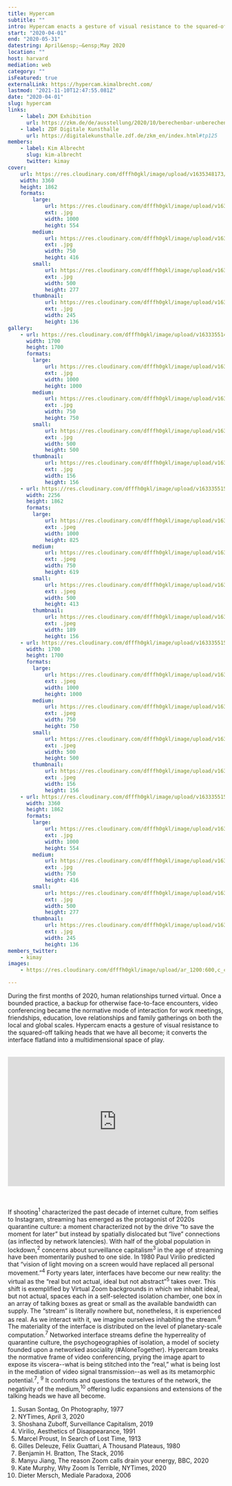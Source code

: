 ```yaml
---
title: Hypercam
subtitle: ""
intro: Hypercam enacts a gesture of visual resistance to the squared-off talking heads that we have all become; it converts the interface flatland into a multidimensional space of play.
start: "2020-04-01"
end: "2020-05-31"
datestring: April&ensp;–&ensp;May 2020
location: ""
host: harvard
mediation: web
category: ""
isFeatured: true
externalLink: https://hypercam.kimalbrecht.com/
lastmod: "2021-11-10T12:47:55.081Z"
date: "2020-04-01"
slug: hypercam
links:
    - label: ZKM Exhibition
      url: https://zkm.de/de/ausstellung/2020/10/berechenbar-unberechenbar
    - label: ZDF Digitale Kunsthalle
      url: https://digitalekunsthalle.zdf.de/zkm_en/index.html#tp125
members:
    - label: Kim Albrecht
      slug: kim-albrecht
      twitter: kimay
cover:
    url: https://res.cloudinary.com/dfffh0gkl/image/upload/v1635348173/hypercam_5052cf8738.jpg
    width: 3360
    height: 1862
    formats:
        large:
            url: https://res.cloudinary.com/dfffh0gkl/image/upload/v1635348174/large_hypercam_5052cf8738.jpg
            ext: .jpg
            width: 1000
            height: 554
        medium:
            url: https://res.cloudinary.com/dfffh0gkl/image/upload/v1635348174/medium_hypercam_5052cf8738.jpg
            ext: .jpg
            width: 750
            height: 416
        small:
            url: https://res.cloudinary.com/dfffh0gkl/image/upload/v1635348175/small_hypercam_5052cf8738.jpg
            ext: .jpg
            width: 500
            height: 277
        thumbnail:
            url: https://res.cloudinary.com/dfffh0gkl/image/upload/v1635348174/thumbnail_hypercam_5052cf8738.jpg
            ext: .jpg
            width: 245
            height: 136
gallery:
    - url: https://res.cloudinary.com/dfffh0gkl/image/upload/v1633355149/hypercam_visualization_kim_albrecht_metalab_15_1b84e81cb8.jpg
      width: 1700
      height: 1700
      formats:
        large:
            url: https://res.cloudinary.com/dfffh0gkl/image/upload/v1633355150/large_hypercam_visualization_kim_albrecht_metalab_15_1b84e81cb8.jpg
            ext: .jpg
            width: 1000
            height: 1000
        medium:
            url: https://res.cloudinary.com/dfffh0gkl/image/upload/v1633355150/medium_hypercam_visualization_kim_albrecht_metalab_15_1b84e81cb8.jpg
            ext: .jpg
            width: 750
            height: 750
        small:
            url: https://res.cloudinary.com/dfffh0gkl/image/upload/v1633355151/small_hypercam_visualization_kim_albrecht_metalab_15_1b84e81cb8.jpg
            ext: .jpg
            width: 500
            height: 500
        thumbnail:
            url: https://res.cloudinary.com/dfffh0gkl/image/upload/v1633355149/thumbnail_hypercam_visualization_kim_albrecht_metalab_15_1b84e81cb8.jpg
            ext: .jpg
            width: 156
            height: 156
    - url: https://res.cloudinary.com/dfffh0gkl/image/upload/v1633355150/hypercam_visualization_kim_albrecht_metalab_11_c84be0e6fc.jpg
      width: 2256
      height: 1862
      formats:
        large:
            url: https://res.cloudinary.com/dfffh0gkl/image/upload/v1633355151/large_hypercam_visualization_kim_albrecht_metalab_11_c84be0e6fc.jpg
            ext: .jpeg
            width: 1000
            height: 825
        medium:
            url: https://res.cloudinary.com/dfffh0gkl/image/upload/v1633355151/medium_hypercam_visualization_kim_albrecht_metalab_11_c84be0e6fc.jpg
            ext: .jpeg
            width: 750
            height: 619
        small:
            url: https://res.cloudinary.com/dfffh0gkl/image/upload/v1633355152/small_hypercam_visualization_kim_albrecht_metalab_11_c84be0e6fc.jpg
            ext: .jpeg
            width: 500
            height: 413
        thumbnail:
            url: https://res.cloudinary.com/dfffh0gkl/image/upload/v1633355150/thumbnail_hypercam_visualization_kim_albrecht_metalab_11_c84be0e6fc.jpg
            ext: .jpeg
            width: 189
            height: 156
    - url: https://res.cloudinary.com/dfffh0gkl/image/upload/v1633355150/hypercam_visualization_kim_albrecht_metalab_17_9b7425f899.jpg
      width: 1700
      height: 1700
      formats:
        large:
            url: https://res.cloudinary.com/dfffh0gkl/image/upload/v1633355151/large_hypercam_visualization_kim_albrecht_metalab_17_9b7425f899.jpg
            ext: .jpeg
            width: 1000
            height: 1000
        medium:
            url: https://res.cloudinary.com/dfffh0gkl/image/upload/v1633355152/medium_hypercam_visualization_kim_albrecht_metalab_17_9b7425f899.jpg
            ext: .jpeg
            width: 750
            height: 750
        small:
            url: https://res.cloudinary.com/dfffh0gkl/image/upload/v1633355152/small_hypercam_visualization_kim_albrecht_metalab_17_9b7425f899.jpg
            ext: .jpeg
            width: 500
            height: 500
        thumbnail:
            url: https://res.cloudinary.com/dfffh0gkl/image/upload/v1633355151/thumbnail_hypercam_visualization_kim_albrecht_metalab_17_9b7425f899.jpg
            ext: .jpeg
            width: 156
            height: 156
    - url: https://res.cloudinary.com/dfffh0gkl/image/upload/v1633355150/hypercam_visualization_kim_albrecht_metalab_2_3a13add296.jpg
      width: 3360
      height: 1862
      formats:
        large:
            url: https://res.cloudinary.com/dfffh0gkl/image/upload/v1633355151/large_hypercam_visualization_kim_albrecht_metalab_2_3a13add296.jpg
            ext: .jpg
            width: 1000
            height: 554
        medium:
            url: https://res.cloudinary.com/dfffh0gkl/image/upload/v1633355152/medium_hypercam_visualization_kim_albrecht_metalab_2_3a13add296.jpg
            ext: .jpg
            width: 750
            height: 416
        small:
            url: https://res.cloudinary.com/dfffh0gkl/image/upload/v1633355152/small_hypercam_visualization_kim_albrecht_metalab_2_3a13add296.jpg
            ext: .jpg
            width: 500
            height: 277
        thumbnail:
            url: https://res.cloudinary.com/dfffh0gkl/image/upload/v1633355151/thumbnail_hypercam_visualization_kim_albrecht_metalab_2_3a13add296.jpg
            ext: .jpg
            width: 245
            height: 136
members_twitter:
    - kimay
images:
    - https://res.cloudinary.com/dfffh0gkl/image/upload/ar_1200:600,c_crop/c_limit,h_1200,w_600/v1635348173/hypercam_5052cf8738.jpg

---
```

During the first months of 2020, human relationships turned virtual. Once a bounded practice, a backup for otherwise face-to-face encounters, video conferencing became the normative mode of interaction for work meetings, friendships, education, love relationships and family gatherings on both the local and global scales. Hypercam enacts a gesture of visual resistance to the squared-off talking heads that we have all become; it converts the interface flatland into a multidimensional space of play.<br /><br />

  <iframe width="100%" height="300" src="https://hypercam.kimalbrecht.com/video/hypercam-low.mp4" frameborder="0" allowfullscreen></iframe>

<br /><br />
If shooting<sup>1</sup> characterized the past decade of internet culture, from selfies to Instagram, streaming has emerged as the protagonist of 2020s quarantine culture: a moment characterized not by the drive “to save the moment for later” but instead by spatially dislocated but “live” connections (as inflected by network latencies). With half of the global population in lockdown,<sup>2</sup> concerns about surveillance capitalism<sup>3</sup> in the age of streaming have been momentarily pushed to one side. In 1980 Paul Virilio predicted that “vision of light moving on a screen would have replaced all personal movement.”<sup>4</sup> Forty years later, interfaces have become our new reality: the virtual as the “real but not actual, ideal but not abstract”<sup>5</sup> takes over. This shift is exemplified by Virtual Zoom backgrounds in which we inhabit ideal, but not actual, spaces each in a self-selected isolation chamber, one box in an array of talking boxes as great or small as the available bandwidth can supply. The “stream” is literally nowhere but, nonetheless, it is experienced as real. As we interact with it, we imagine ourselves inhabiting the stream.<sup>6</sup> The materiality of the interface is distributed on the level of planetary-scale computation.<sup>7</sup> Networked interface streams define the hyperreality of quarantine culture, the psychogeographies of isolation, a model of society founded upon a networked asociality (#AloneTogether). Hypercam breaks the normative frame of video conferencing, prying the image apart to expose its viscera--what is being stitched into the “real,” what is being lost in the mediation of video signal transmission--as well as its metamorphic potential.<sup>7</sup>, <sup>9</sup> It confronts and questions the textures of the network, the negativity of the medium,<sup>10</sup> offering ludic expansions and extensions of the talking heads we have all become.

1. Susan Sontag, On Photography, 1977
2. NYTimes, April 3, 2020
3. Shoshana Zuboff, Surveillance Capitalism, 2019
4. Virilio, Aesthetics of Disappearance, 1991
5. Marcel Proust, In Search of Lost Time, 1913
6. Gilles Deleuze, Félix Guattari, A Thousand Plateaus, 1980
7. Benjamin H. Bratton, The Stack, 2016
8. Manyu Jiang, The reason Zoom calls drain your energy, BBC, 2020
9. Kate Murphy, Why Zoom Is Terrible, NYTimes, 2020
10. Dieter Mersch, Mediale Paradoxa, 2006
